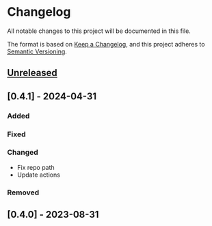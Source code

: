 # Changelog

All notable changes to this project will be documented in this file.

The format is based on [Keep a Changelog](https://keepachangelog.com/en/1.0.0/),
and this project adheres to [Semantic Versioning](https://semver.org/spec/v2.0.0.html).

## [Unreleased]

## [0.4.1] - 2024-04-31

### Added

### Fixed

### Changed
- Fix repo path
- Update actions

### Removed

## [0.4.0] - 2023-08-31


[unreleased]: https://github.com/IslasGECI/kaggle/compare/v1.1.1...HEAD
[0.0.1]: https://github.com/IslasGECI/kaggle/releases/tag/v0.0.1
